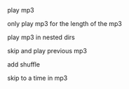   play mp3

  only play mp3 for the length of the mp3 

  play mp3 in nested dirs

  skip and play previous mp3 

  add shuffle

  skip to a time in mp3
